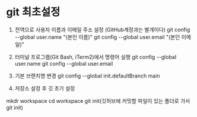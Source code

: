 # git 최초설정
1. 전역으로 사용자 이름과 이메일 주소 설정 (GitHub계정과는 별개이다)
git config --global user.name "(본인 이름)"
git config --global user.email "(본인 이메일)"

2. 터미널 프로그램(Git Bash, iTerm2)에서 명령어 실행
git config --global user.name
git config --global user.email

3. 기본 브랜치명 변경
git config --global init.defaultBranch main

4. 저장소 설정 후 깃 초기 설정

mkdr workspace
cd workspace
git init(깃허브에 커밋할 파일이 있는 폴더로 가서 git init)
